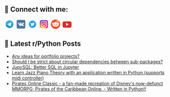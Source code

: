 ## 🔎 Connect with me:
[<img src="https://github.com/bullbesh/bullbesh/blob/main/images/Telegram.png" width="32" height="32" />](https://t.me/bullbesh)
[<img src="https://github.com/bullbesh/bullbesh/blob/main/images/VK.png" width="32" height="32" />](https://vk.com/bullbesh)
[<img src="https://github.com/bullbesh/bullbesh/blob/main/images/Twitter.png" width="32" height="32" />](https://twitter.com/bullbesh1)
[<img src="https://github.com/bullbesh/bullbesh/blob/main/images/Instagram.png" width="32" height="32" />](https://www.instagram.com/bullbesh)
[<img src="https://github.com/bullbesh/bullbesh/blob/main/images/Reddit.png" width="32" height="32" />](https://www.reddit.com/user/bullbesh)
[<img src="https://github.com/bullbesh/bullbesh/blob/main/images/YouTube.png" width="32" height="32" />](https://www.youtube.com/channel/UCtfjRs6uzgq5mfm8S06WTcg)

## 📕 Latest r/Python Posts
<!-- BLOG-POST-LIST:START -->
- [Any ideas for portfolio projects?](https://www.reddit.com/r/Python/comments/103b54m/any_ideas_for_portfolio_projects/)
- [Should I be strict about circular dependencies between sub-packages?](https://www.reddit.com/r/Python/comments/103areb/should_i_be_strict_about_circular_dependencies/)
- [JupySQL: Better SQL in Jupyter](https://www.reddit.com/r/Python/comments/1039zv1/jupysql_better_sql_in_jupyter/)
- [Learn Jazz Piano Theory with an application written in Python &lpar;supports midi controller&rpar;](https://www.reddit.com/r/Python/comments/103706z/learn_jazz_piano_theory_with_an_application/)
- [Pirates Online Classic - a fan-made recreation of Disney&#39;s now-defunct MMORPG; Pirates of the Caribbean Online. - Written in Python!!](https://www.reddit.com/r/Python/comments/1036tsv/pirates_online_classic_a_fanmade_recreation_of/)
<!-- BLOG-POST-LIST:END -->
